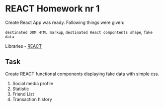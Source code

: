 # REACT Homework nr 1

Create React App was ready. Fallowing things were given:

`destinated DOM HTML markup`, `destinated React compontents shape`, `fake data`

Libraries - [REACT](https://pl.react.dev/)

## Task

Create REACT functional components displaying fake data with simple css.
1. Social media profile
2. Statistic
3. Friend List
4. Transaction history

